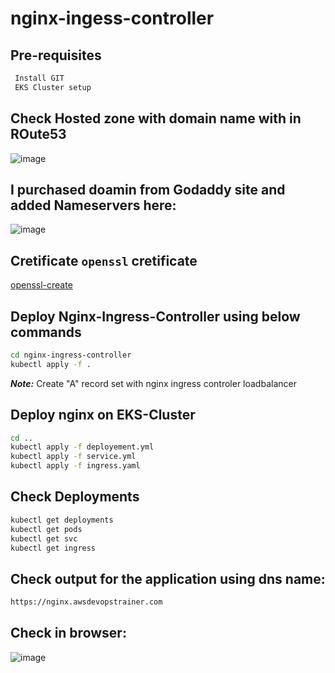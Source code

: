 # nginx-ingess-controller

## Pre-requisites

```bash
 Install GIT
 EKS Cluster setup
 ```

## Check Hosted zone with domain name with in ROute53

![image](https://user-images.githubusercontent.com/58024415/205474363-0925a1fb-492d-41e2-a873-21f4f077300e.png)

## I purchased doamin from Godaddy site and added Nameservers here:

![image](https://user-images.githubusercontent.com/58024415/205474401-8cd3372e-9729-4f1e-8c01-d822515fe990.png)

## Cretificate ```openssl``` cretificate

[openssl-create](https://github.com/Naresh240/ssl-and-tls-secret-kubernetes/blob/master/README.md)

## Deploy Nginx-Ingress-Controller using below commands

```bash
cd nginx-ingress-controller
kubectl apply -f .
```

***Note:*** Create "A" record set with nginx ingress controler loadbalancer

## Deploy nginx on EKS-Cluster

```bash
cd ..
kubectl apply -f deployement.yml
kubectl apply -f service.yml
kubectl apply -f ingress.yaml
```

## Check Deployments

```bash
kubectl get deployments
kubectl get pods
kubectl get svc
kubectl get ingress
```

## Check output for the application using dns name:

```bash
https://nginx.awsdevopstrainer.com
```

## Check in browser:

![image](https://user-images.githubusercontent.com/58024415/205474571-61e8a3d8-349e-45d8-ab34-a43ae156ca40.png)
